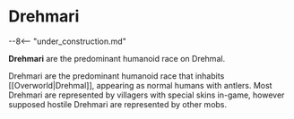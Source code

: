# Drehmari

--8<-- "under_construction.md"

**Drehmari** are the predominant humanoid race on Drehmal. 

Drehmari are the predominant humanoid race that inhabits [[Overworld|Drehmal]], appearing as normal humans with antlers. Most Drehmari are represented by villagers with special skins in-game, however supposed hostile Drehmari are represented by other mobs.
